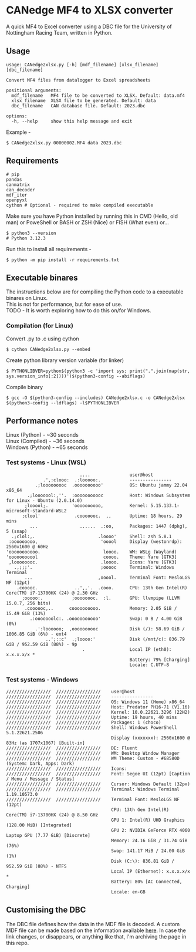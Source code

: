 # CANedge MF4 to XLSX converter
A quick MF4 to Excel converter using a DBC file for the University of Nottingham Racing Team, written in Python.

## Usage
```
usage: CANedge2xlsx.py [-h] [mdf_filename] [xlsx_filename] [dbc_filename]

Convert MF4 files from datalogger to Excel spreadsheets

positional arguments:
  mdf_filename   MF4 file to be converted to XLSX. Default: data.mf4
  xlsx_filename  XLSX file to be generated. Default: data
  dbc_filename   CAN database file. Default: 2023.dbc

options:
  -h, --help     show this help message and exit
```
Example - 
```shell
$ CANedge2xlsx.py 00000002.MF4 data 2023.dbc
```

## Requirements 
```
# pip
pandas
canmatrix
can_decoder
mdf_iter
openpyxl
cython # Optional - required to make compiled executable
```
Make sure you have Python installed by running this in CMD (Hello, old man) or PoweShell or BASH or ZSH (Nice) or FISH (What even) or... 
```shell
$ python3 --version 
# Python 3.12.3
```
Run this to install all requirements  - 
```shell
$ python -m pip install -r requirements.txt
```

## Executable binares
The instructions below are for compiling the Python code to a executable binares on Linux.\
This is not for performance, but for ease of use.\
TODO - It is worth exploring how to do this on/for Windows.
### Compilation (for Linux)
Convert .py to .c using cython
```shell
$ cython CANedge2xlsx.py --embed
```
Create python library version variable (for linker)
```shell
$ PYTHONLIBVER=python$(python3 -c 'import sys; print(".".join(map(str, sys.version_info[:2])))')$(python3-config --abiflags)
```
Compile binary
```shell
$ gcc -O $(python3-config --includes) CANedge2xlsx.c -o CANedge2xlsx $(python3-config --ldflags) -l$PYTHONLIBVER
```

## Performance notes

Linux (Python)   - ~30 seconds\
Linux (Compiled) - ~36 seconds\
Windows (Python) - ~65 seconds

### Test systems - Linux (WSL)
```
                            ....               user@host
              .',:clooo:  .:looooo:.           ----------------
           .;looooooooc  .oooooooooo'          OS: Ubuntu jammy 22.04 x86_64
        .;looooool:,''.  :ooooooooooc          Host: Windows Subsystem for Linux - Ubuntu (2.0.14.0)
       ;looool;.         'oooooooooo,          Kernel: 5.15.133.1-microsoft-standard-WSL2
      ;clool'             .cooooooc.  ,,       Uptime: 18 hours, 29 mins
         ...                ......  .:oo,      Packages: 1447 (dpkg), 5 (snap)
  .;clol:,.                        .loooo'     Shell: zsh 5.8.1
 :ooooooooo,                        'ooool     Display (westonrdp): 2560x1600 @ 60Hz
'ooooooooooo.                        loooo.    WM: WSLg (Wayland)
'ooooooooool                         coooo.    Theme: Yaru [GTK3]
 ,loooooooc.                        .loooo.    Icons: Yaru [GTK3]
   .,;;;'.                          ;ooooc     Terminal: Windows Terminal
       ...                         ,ooool.     Terminal Font: MesloLGS NF (12pt)
    .cooooc.              ..',,'.  .cooo.      CPU: 13th Gen Intel(R) Core(TM) i7-13700HX (24) @ 2.30 GHz
      ;ooooo:.           ;oooooooc.  :l.       GPU: llvmpipe (LLVM 15.0.7, 256 bits)
       .coooooc,..      coooooooooo.           Memory: 2.05 GiB / 15.49 GiB (13%)
         .:ooooooolc:. .ooooooooooo'           Swap: 0 B / 4.00 GiB (0%)
           .':loooooo;  ,oooooooooc            Disk (/): 58.69 GiB / 1006.85 GiB (6%) - ext4
               ..';::c'  .;loooo:'             Disk (/mnt/c): 836.79 GiB / 952.59 GiB (88%) - 9p
                             .                 Local IP (eth0): x.x.x.x/x *
                                               Battery: 79% [Charging]
                                               Locale: C.UTF-8
```

### Test systems - Windows 
```
/////////////////  /////////////////    user@host
/////////////////  /////////////////    ----------------
/////////////////  /////////////////    OS: Windows 11 (Home) x86_64
/////////////////  /////////////////    Host: Predator PH16-71 (V1.16)
/////////////////  /////////////////    Kernel: 10.0.22621.3296 (22H2)
/////////////////  /////////////////    Uptime: 19 hours, 40 mins
/////////////////  /////////////////    Packages: 1 (choco)
/////////////////  /////////////////    Shell: Windows PowerShell 5.1.22621.2506
                                        Display (xxxxxxx): 2560x1600 @ 83Hz (as 1707x1067) [Built-in]
/////////////////  /////////////////    DE: Fluent
/////////////////  /////////////////    WM: Desktop Window Manager
/////////////////  /////////////////    WM Theme: Custom - #68580D (System: Dark, Apps: Dark)
/////////////////  /////////////////    Icons:
/////////////////  /////////////////    Font: Segoe UI (12pt) [Caption / Menu / Message / Status]
/////////////////  /////////////////    Cursor: Windows Default (32px)
/////////////////  /////////////////    Terminal: Windows Terminal 1.19.10573.0
/////////////////  /////////////////    Terminal Font: MesloLGS NF (12pt)
                                        CPU: 13th Gen Intel(R) Core(TM) i7-13700HX (24) @ 8.50 GHz
                                        GPU 1: Intel(R) UHD Graphics (128.00 MiB) [Integrated]
                                        GPU 2: NVIDIA GeForce RTX 4060 Laptop GPU (7.77 GiB) [Discrete]
                                        Memory: 24.16 GiB / 31.74 GiB (76%)
                                        Swap: 141.17 MiB / 24.00 GiB (1%)
                                        Disk (C:\): 836.81 GiB / 952.59 GiB (88%) - NTFS
                                        Local IP (Ethernet): x.x.x.x/x *
                                        Battery: 80% [AC Connected, Charging]
                                        Locale: en-GB
```

## Customising the DBC
The DBC file defines how the data in the MDF file is decoded. 
A custom MDF file can be made based on the information available [here](https://docs.openvehicles.com/en/3.3.004/components/vehicle_dbc/docs/dbc-primer.html).
In case the link changes, or disappears, or anything like that, I'm archiving the page in this repo.